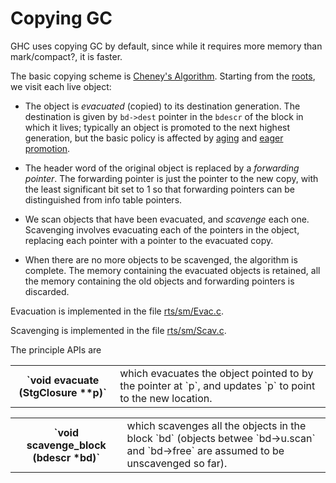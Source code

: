 # Copying GC


GHC uses copying GC by default, since while it requires more memory than mark/compact?, it is faster.


The basic copying scheme is [ Cheney's Algorithm](http://en.wikipedia.org/wiki/Cheney%27s_algorithm).  Starting from the [roots](commentary/rts/storage/gc/roots), we visit each live object:

- The object is *evacuated* (copied) to its destination generation.   The destination is given by `bd->dest` pointer in the `bdescr` of the
  block in which it lives; typically an object is promoted to the next highest generation, but the basic policy is affected by  [aging](commentary/rts/storage/gc/aging) and [eager promotion](commentary/rts/storage/gc/eager-promotion).

- The header word of the original object is replaced by a *forwarding pointer*.  The forwarding pointer is just the pointer to the new copy, with the least significant bit set to 1 so that forwarding pointers can be distinguished from info table pointers.

- We scan objects that have been evacuated, and *scavenge* each one.  Scavenging involves evacuating each of the pointers
  in the object, replacing each pointer with a pointer to the evacuated copy.

- When there are no more objects to be scavenged, the algorithm is complete.  The memory containing the evacuated objects is retained, all the memory containing the old objects and forwarding pointers is discarded.


Evacuation is implemented in the file [rts/sm/Evac.c](/trac/ghc/browser/ghc/rts/sm/Evac.c).

Scavenging is implemented in the file [rts/sm/Scav.c](/trac/ghc/browser/ghc/rts/sm/Scav.c).


The principle APIs are

<table><tr><th>`void evacuate (StgClosure **p)`</th>
<td>
which evacuates the object pointed to by the pointer at `p`, and updates `p` to point to the new location.
</td></tr></table>

<table><tr><th>`void scavenge_block (bdescr *bd)`</th>
<td>
which scavenges all the objects in the block `bd` (objects betwee `bd->u.scan` and `bd->free` are assumed to
be unscavenged so far).
</td></tr></table>